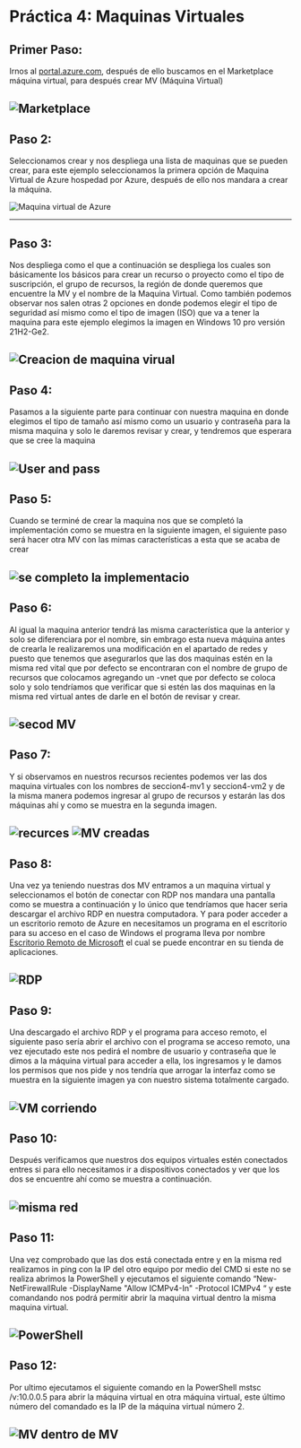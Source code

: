 # Práctica 4: Maquinas Virtuales 
## **Primer Paso:**  
Irnos al [portal.azure.com](https://portal.azure.com), después de ello buscamos en el Marketplace máquina virtual, para después crear MV (Máquina Virtual)

![Marketplace](https://github.com/aldodanielle/p5_Maquinas_virtuales/blob/main/Imagenes/1.png)
----------------------------------------------------------------------------------------------
## **Paso 2:**  

Seleccionamos crear y nos despliega una lista de maquinas que se pueden crear, para este ejemplo seleccionamos la primera opción de Maquina Virtual de Azure hospedad por Azure, después de ello nos mandara a crear la máquina.  

![Maquina virtual de Azure](https://github.com/aldodanielle/p5_Maquinas_virtuales/blob/main/Imagenes/2.png)

----------------------------------------------------------------------------------------------
## **Paso 3:**

Nos despliega como el que a continuación se despliega los cuales son básicamente los básicos para crear un recurso o proyecto como el tipo de suscripción, el grupo de recursos, la región de donde queremos que encuentre la MV y el nombre de la Maquina Virtual. Como también podemos observar nos salen otras 2 opciones en donde podemos elegir el tipo de seguridad así mismo como el tipo de imagen (ISO) que va a tener la maquina para este ejemplo elegimos la imagen en Windows 10 pro versión 21H2-Ge2.  

![Creacion de maquina virual](https://github.com/aldodanielle/p5_Maquinas_virtuales/blob/main/Imagenes/3.png)
----------------------------------------------------------------------------------------------
## **Paso 4:**

Pasamos a la siguiente parte para continuar con nuestra maquina en donde elegimos el tipo de tamaño así mismo como un usuario y contraseña para la misma maquina y solo le daremos revisar y crear, y tendremos que esperara que se cree la maquina  

![User and pass](https://github.com/aldodanielle/p5_Maquinas_virtuales/blob/main/Imagenes/4.png)
----------------------------------------------------------------------------------------------
## **Paso 5:**  

Cuando se terminé de crear la maquina nos que se completó la implementación como se muestra en la siguiente imagen, el siguiente paso será hacer otra MV con las mimas características a esta que se acaba de crear   

![se completo la implementacio](https://github.com/aldodanielle/p5_Maquinas_virtuales/blob/main/Imagenes/5.png)
----------------------------------------------------------------------------------------------
## **Paso 6:**

Al igual la maquina anterior tendrá las misma característica que la anterior y solo se diferenciara por el nombre, sin embrago esta nueva máquina antes de crearla le realizaremos una modificación en el apartado de redes y puesto que tenemos que asegurarlos que las dos maquinas estén en la misma red vital que por defecto se encontraran con el nombre de grupo de recursos que colocamos agregando un -vnet que por defecto se coloca solo y solo tendríamos que verificar que si estén las dos maquinas en la misma red virtual antes de darle en el botón de revisar y crear.  

![secod MV](https://github.com/aldodanielle/p5_Maquinas_virtuales/blob/main/Imagenes/6.png)
----------------------------------------------------------------------------------------------
## **Paso 7:**

Y si observamos en nuestros recursos recientes podemos ver las dos maquina virtuales con los nombres de seccion4-mv1 y seccion4-vm2 y de la misma manera podemos ingresar al grupo de recursos y estarán las dos máquinas ahí y como se muestra en la segunda imagen.  

![recurces](https://github.com/aldodanielle/p5_Maquinas_virtuales/blob/main/Imagenes/7.png)
![MV creadas](https://github.com/aldodanielle/p5_Maquinas_virtuales/blob/main/Imagenes/8.png)
----------------------------------------------------------------------------------------------
## **Paso 8:**  

Una vez ya teniendo nuestras dos MV entramos a un maquina virtual y seleccionamos el botón de conectar con RDP nos mandara una pantalla como se muestra a continuación y lo único que tendríamos que hacer seria descargar el archivo RDP en nuestra computadora.
Y para poder acceder a un escritorio remoto de Azure en necesitamos un programa en el escritorio para su acceso en el caso de Windows el programa lleva por nombre [Escritorio Remoto de Microsoft](https://apps.microsoft.com/store/detail/escritorio-remoto-demicrosoft/9WZDNCRFJ3PS?hl=es-mx&gl=MX) el cual se puede encontrar en su tienda de aplicaciones.  

![RDP](https://github.com/aldodanielle/p5_Maquinas_virtuales/blob/main/Imagenes/9.png)
----------------------------------------------------------------------------------------------
## **Paso 9:**
Una descargado el archivo RDP y el programa para acceso remoto, el siguiente paso sería abrir el archivo con el programa se acceso remoto, una vez ejecutado este nos pedirá el nombre de usuario y contraseña que le dimos a la máquina virtual para acceder a ella, los ingresamos y le damos los permisos que nos pide y nos tendría que arrogar la interfaz como se muestra en la siguiente imagen ya con nuestro sistema totalmente cargado.  

![VM corriendo](https://github.com/aldodanielle/p5_Maquinas_virtuales/blob/main/Imagenes/10.png)
----------------------------------------------------------------------------------------------
## **Paso 10:**

Después verificamos que nuestros dos equipos virtuales estén conectados entres si para ello necesitamos ir a dispositivos conectados y ver que los dos se encuentre ahí como se muestra a continuación.  

![misma red](https://github.com/aldodanielle/p5_Maquinas_virtuales/blob/main/Imagenes/11.png)
----------------------------------------------------------------------------------------------
## **Paso 11:**  

Una vez comprobado que las dos está conectada entre y en la misma red realizamos in ping con la IP del otro equipo por medio del CMD si este no se realiza abrimos la PowerShell y ejecutamos el siguiente comando “New-NetFirewallRule -DisplayName "Allow ICMPv4-In" -Protocol ICMPv4 “ y este comandando nos podrá permitir abrir la maquina virtual dentro la misma maquina virtual.  

![PowerShell](https://github.com/aldodanielle/p5_Maquinas_virtuales/blob/main/Imagenes/12.png)
----------------------------------------------------------------------------------------------
## **Paso 12:**

Por ultimo ejecutamos el siguiente comando en la PowerShell mstsc  /v:10.0.0.5 para abrir la máquina virtual en otra máquina virtual, este último número del comandado es la IP de la máquina virtual número 2.  

![MV dentro de MV](https://github.com/aldodanielle/p5_Maquinas_virtuales/blob/main/Imagenes/13.png)
----------------------------------------------------------------------------------------------
